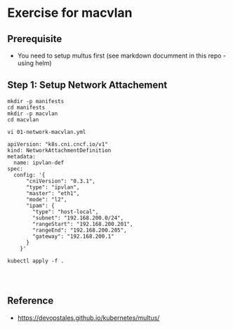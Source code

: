 # Exercise for macvlan 

## Prerequisite

  * You need to setup multus first (see markdown documment in this repo - using helm)

## Step 1: Setup Network Attachement 

```
mkdir -p manifests
cd manifests
mkdir -p macvlan
cd macvlan 
```

```
vi 01-network-macvlan.yml 
```

```
apiVersion: "k8s.cni.cncf.io/v1"
kind: NetworkAttachmentDefinition
metadata:
  name: ipvlan-def
spec:
  config: '{
      "cniVersion": "0.3.1",
      "type": "ipvlan",
      "master": "eth1",
      "mode": "l2",
      "ipam": {
        "type": "host-local",
        "subnet": "192.168.200.0/24",
        "rangeStart": "192.168.200.201",
        "rangeEnd": "192.168.200.205",
        "gateway": "192.168.200.1"
      }
    }'
```
```
kubectl apply -f .
```

```



```



## Reference 

  * https://devopstales.github.io/kubernetes/multus/
